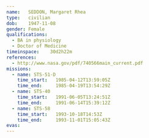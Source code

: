 ```yaml
---
name:	SEDDON, Margaret Rhea
type:	civilian
dob:	1947-11-08
gender:	Female
qualifications:
  - BA in physiology
  - Doctor of Medicine
timeinspace:	30d2h22m
references:
  - http://www.nasa.gov/pdf/740566main_current.pdf
missions:
  - name: STS-51-D
    time_start:   1985-04-12T13:59:05Z
    time_end:     1985-04-19T13:54:29Z
  - name: STS-40
    time_start:   1991-06-05T13:24:51Z
    time_end:     1991-06-14T15:39:12Z
  - name: STS-58
    time_start:   1993-10-18T14:53Z
    time_end:     1993-11-01T15:05:43Z
evas:
---
```

